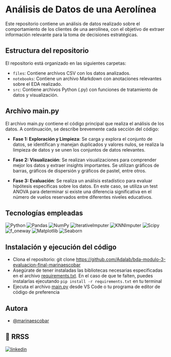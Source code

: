 # Análisis de Datos de una Aerolínea

Este repositorio contiene un análisis de datos realizado sobre el comportamiento de los clientes de una aerolínea, con el objetivo de extraer información relevante para la toma de decisiones estratégicas.

## Estructura del repositorio
El repositorio está organizado en las siguientes carpetas:

- `files`: Contiene archivos CSV con los datos analizados.
- `notebooks`: Contiene un archivo Markdown con anotaciones relevantes sobre el EDA realizado.
- `src`: Contiene archivos Python (.py) con funciones de tratamiento de datos y visualización.

## Archivo main.py
El archivo main.py contiene el código principal que realiza el análisis de los datos. A continuación, se describe brevemente cada sección del código:

- **Fase 1: Exploración y Limpieza**: Se carga y explora el conjunto de datos, se identifican y manejan duplicados y valores nulos, se realiza la limpieza de datos y se unen los conjuntos de datos relevantes.

- **Fase 2: Visualización**: Se realizan visualizaciones para comprender mejor los datos y extraer insights importantes. Se utilizan gráficos de barras, gráficos de dispersión y gráficos de pastel, entre otros.

- **Fase 3: Evaluación**: Se realiza un análisis estadístico para evaluar hipótesis específicas sobre los datos. En este caso, se utiliza un test ANOVA para determinar si existe una diferencia significativa en el número de vuelos reservados entre diferentes niveles educativos.

## Tecnologías empleadas
![Python](https://img.shields.io/badge/Python-%233776AB?style=flat&logo=python&logoColor=white)
![Pandas](https://img.shields.io/badge/Pandas-%23150458?style=flat&logo=pandas&logoColor=white)
![NumPy](https://img.shields.io/badge/NumPy-%23013243?style=flat&logo=numpy)
![IterativeImputer](https://img.shields.io/badge/IterativeImputer-%234AB27B?style=flat)
![KNNImputer](https://img.shields.io/badge/KNNImputer-%234AB27B?style=flat)
![Scipy](https://img.shields.io/badge/Scipy-%230C55A5?style=flat)
![f_oneway](https://img.shields.io/badge/f_oneway-%230C55A5?style=flat)
![Matplotlib](https://img.shields.io/badge/Matplotlib-%23588998?style=flat&logo=matplotlib)
![Seaborn](https://img.shields.io/badge/Seaborn-%2346A4CC?style=flat&logo=seaborn&logoColor=white)

## Instalación y ejecución del código
- Clona el repositorio: git clone https://github.com/Adalab/bda-modulo-3-evaluacion-final-marinaescobar
- Asegúrate de tener instaladas las bibliotecas necesarias especificadas en el archivo [requirements.txt](https://github.com/Adalab/bda-modulo-3-evaluacion-final-marinaescobar/blob/main/requirements.txt). En el caso de que te falten, puedes instalarlas ejecutando `pip install -r requirements.txt` en tu terminal
- Ejecuta el archivo [main.py](https://github.com/Adalab/bda-modulo-3-evaluacion-final-marinaescobar/blob/main/main.py) desde VS Code o tu programa de editor de código de preferencia

## Autora
- [@marinaescobar](https://www.github.com/marinaescobar)

## 🔗 RRSS
[![linkedin](https://img.shields.io/badge/linkedin-0A66C2?style=for-the-badge&logo=linkedin&logoColor=white)](https://www.linkedin.com/in/marinaescobarperez/)
